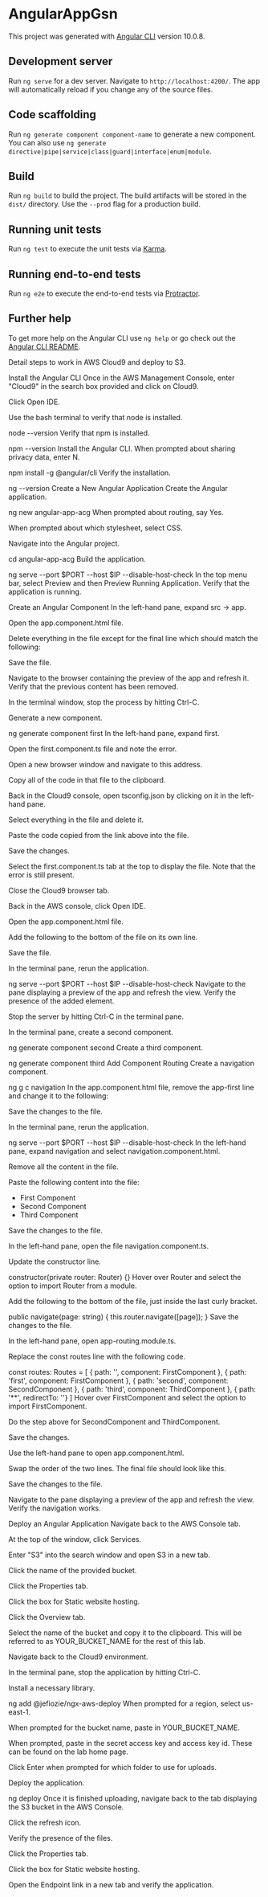 # AngularAppGsn

This project was generated with [Angular CLI](https://github.com/angular/angular-cli) version 10.0.8.

## Development server

Run `ng serve` for a dev server. Navigate to `http://localhost:4200/`. The app will automatically reload if you change any of the source files.

## Code scaffolding

Run `ng generate component component-name` to generate a new component. You can also use `ng generate directive|pipe|service|class|guard|interface|enum|module`.

## Build

Run `ng build` to build the project. The build artifacts will be stored in the `dist/` directory. Use the `--prod` flag for a production build.

## Running unit tests

Run `ng test` to execute the unit tests via [Karma](https://karma-runner.github.io).

## Running end-to-end tests

Run `ng e2e` to execute the end-to-end tests via [Protractor](http://www.protractortest.org/).

## Further help

To get more help on the Angular CLI use `ng help` or go check out the [Angular CLI README](https://github.com/angular/angular-cli/blob/master/README.md).


Detail steps to work in AWS Cloud9 and deploy to S3.

Install the Angular CLI
Once in the AWS Management Console, enter "Cloud9" in the search box provided and click on Cloud9.

Click Open IDE.

Use the bash terminal to verify that node is installed.

node --version
Verify that npm is installed.

npm --version
Install the Angular CLI. When prompted about sharing privacy data, enter N.

npm install -g @angular/cli
Verify the installation.

ng --version
Create a New Angular Application
Create the Angular application.

ng new angular-app-acg
When prompted about routing, say Yes.

When prompted about which stylesheet, select CSS.

Navigate into the Angular project.

cd angular-app-acg
Build the application.

ng serve --port $PORT --host $IP --disable-host-check
In the top menu bar, select Preview and then Preview Running Application. Verify that the application is running.

Create an Angular Component
In the left-hand pane, expand src -> app.

Open the app.component.html file.

Delete everything in the file except for the final line which should match the following:

<router-outlet></router-outlet>
Save the file.

Navigate to the browser containing the preview of the app and refresh it. Verify that the previous content has been removed.

In the terminal window, stop the process by hitting Ctrl-C.

Generate a new component.

ng generate component first
In the left-hand pane, expand first.

Open the first.component.ts file and note the error.

Open a new browser window and navigate to this address.

Copy all of the code in that file to the clipboard.

Back in the Cloud9 console, open tsconfig.json by clicking on it in the left-hand pane.

Select everything in the file and delete it.

Paste the code copied from the link above into the file.

Save the changes.

Select the first.component.ts tab at the top to display the file. Note that the error is still present.

Close the Cloud9 browser tab.

Back in the AWS console, click Open IDE.

Open the app.component.html file.

Add the following to the bottom of the file on its own line.

<app-first></app-first>
Save the file.

In the terminal pane, rerun the application.

ng serve --port $PORT --host $IP --disable-host-check
Navigate to the pane displaying a preview of the app and refresh the view. Verify the presence of the added element.

Stop the server by hitting Ctrl-C in the terminal pane.

In the terminal pane, create a second component.

ng generate component second
Create a third component.

ng generate component third
Add Component Routing
Create a navigation component.

ng g c navigation
In the app.component.html file, remove the app-first line and change it to the following:

<app-navigation></app-navigtation>
Save the changes to the file.

In the terminal pane, rerun the application.

ng serve --port $PORT --host $IP --disable-host-check
In the left-hand pane, expand navigation and select navigation.component.html.

Remove all the content in the file.

Paste the following content into the file:

<ul>
    <li (click)="navigate('first')">First Component</li>
    <li (click)="navigate('second')">Second Component</li>
    <li (click)="navigate('third')">Third Component</li>
</ul>
Save the changes to the file.

In the left-hand pane, open the file navigation.component.ts.

Update the constructor line.

constructor(private router: Router) {}
Hover over Router and select the option to import Router from a module.

Add the following to the bottom of the file, just inside the last curly bracket.

public navigate(page: string) {
    this.router.navigate([page]);
}
Save the changes to the file.

In the left-hand pane, open app-routing.module.ts.

Replace the const routes line with the following code.

const routes: Routes = [
    { path: '', component: FirstComponent },
    { path: 'first', component: FirstComponent },
    { path: 'second', component: SecondComponent },
    { path: 'third', component: ThirdComponent },
    { path: '**', redirectTo: ''}
]
Hover over FirstComponent and select the option to import FirstComponent.

Do the step above for SecondComponent and ThirdComponent.

Save the changes.

Use the left-hand pane to open app.component.html.

Swap the order of the two lines. The final file should look like this.

<app-navigation></app-navigation>
<router-outlet></router-outlet>
Save the changes to the file.

Navigate to the pane displaying a preview of the app and refresh the view. Verify the navigation works.

Deploy an Angular Application
Navigate back to the AWS Console tab.

At the top of the window, click Services.

Enter "S3" into the search window and open S3 in a new tab.

Click the name of the provided bucket.

Click the Properties tab.

Click the box for Static website hosting.

Click the Overview tab.

Select the name of the bucket and copy it to the clipboard. This will be referred to as YOUR_BUCKET_NAME for the rest of this lab.

Navigate back to the Cloud9 environment.

In the terminal pane, stop the application by hitting Ctrl-C.

Install a necessary library.

ng add @jefiozie/ngx-aws-deploy
When prompted for a region, select us-east-1.

When prompted for the bucket name, paste in YOUR_BUCKET_NAME.

When prompted, paste in the secret access key and access key id. These can be found on the lab home page.

Click Enter when prompted for which folder to use for uploads.

Deploy the application.

ng deploy
Once it is finished uploading, navigate back to the tab displaying the S3 bucket in the AWS Console.

Click the refresh icon.

Verify the presence of the files.

Click the Properties tab.

Click the box for Static website hosting.

Open the Endpoint link in a new tab and verify the application.

